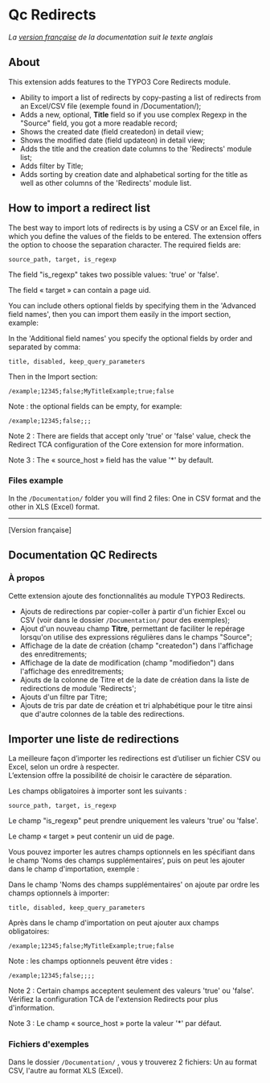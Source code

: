 Qc Redirects
==============================================================
*La [version française](#documentation-qc_redirects) de la documentation suit le texte anglais*

## About
This extension adds features to the TYPO3 Core Redirects module.

- Ability to import a list of redirects by copy-pasting a list of redirects from an Excel/CSV file (exemple found in /Documentation/);
- Adds a new, optional, **Title** field so if you use complex Regexp in the "Source" field, you got a more readable record;
- Shows the created date (field createdon) in detail view;
- Shows the modified date (field updateon) in detail view;
- Adds the title and the creation date columns to the 'Redirects' module list;
- Adds filter by Title;
- Adds sorting by creation date and alphabetical sorting for the title as well as other columns of the 'Redirects' module list.

## How to import a redirect list
The best way to import lots of redirects is by using a CSV or an Excel file, in which you define the values of the fields to be entered.
The extension offers the option to choose the separation character.
The required fields are: 

    source_path, target, is_regexp

The field "is_regexp" takes two possible values: 'true' or 'false'.

The field « target » can contain a page uid.

You can include others optional fields by specifying them in the 'Advanced field names', then you can import them easily in the import section, example:

In the 'Additional field names' you specify the optional fields by order and separated by comma: 

    title, disabled, keep_query_parameters
   
Then in the Import section: 

    /example;12345;false;MyTitleExample;true;false

Note : the optional fields can be empty, for example:
    
    /example;12345;false;;;

Note 2 : There are fields that accept only 'true' or 'false' value, check the Redirect TCA configuration of the Core extension for more information.

Note 3 : The « source_host » field has the value '*' by default.

### Files example
In the `/Documentation/` folder you will find 2 files: One in CSV format and the other in XLS (Excel) format.


-----------

[Version française]

## Documentation QC Redirects

### À propos
Cette extension ajoute des fonctionnalités au module TYPO3 Redirects.

- Ajouts de redirections par copier-coller à partir d'un fichier Excel ou CSV (voir dans le dossier `/Documentation/` pour des exemples);
- Ajout d'un nouveau champ **Titre**, permettant de faciliter le repérage lorsqu'on utilise des expressions régulières dans le champs "Source";
- Affichage de la date de création (champ "createdon") dans l'affichage des enreditrements;
- Affichage de la date de modification (champ "modifiedon") dans l'affichage des enreditrements;
- Ajouts de la colonne de Titre et de la date de création dans la liste de redirections de module 'Redirects';
- Ajouts d'un filtre par Titre;
- Ajouts de tris par date de création et tri alphabétique pour le titre ainsi que d'autre colonnes de la table des redirections.

## Importer une liste de redirections
La meilleure façon d’importer les redirections est d’utiliser un fichier CSV ou Excel, selon un ordre à respecter.  
L’extension offre la possibilité de choisir le caractère de séparation.

Les champs obligatoires à importer sont les suivants : 

    source_path, target, is_regexp

Le champ "is_regexp" peut prendre uniquement les valeurs 'true' ou 'false'.

Le champ « target » peut contenir un uid de page.

Vous pouvez importer les autres champs optionnels en les spécifiant dans le champ 'Noms des champs supplémentaires', puis on peut les ajouter dans le champ d'importation, exemple :

Dans le champ 'Noms des champs supplémentaires' on ajoute par ordre les champs optionnels à importer:

    title, disabled, keep_query_parameters

Après dans le champ d'importation on peut ajouter aux champs obligatoires:

    /example;12345;false;MyTitleExample;true;false

Note : les champs optionnels peuvent être vides : 

    /example;12345;false;;;;

Note 2 : Certain champs acceptent seulement des valeurs 'true' ou 'false'. Vérifiez la configuration TCA de l'extension Redirects pour plus d'information.

Note 3 : Le champ « source_host » porte la valeur '*' par défaut.

### Fichiers d'exemples
Dans le dossier `/Documentation/` , vous y trouverez 2 fichiers: Un au format CSV, l'autre au format XLS (Excel).
